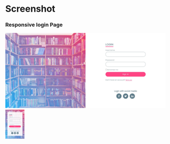 <h1>Screenshot</h1>
<h3>Responsive login Page </h3>

<img src="https://github.com/bhavinbandhiya/Log-in-Page/blob/master/img/ss1.jpg"  alt="" />

<img src="https://github.com/bhavinbandhiya/Log-in-Page/blob/master/img/ss2.jpg"  width="60" alt="" />


